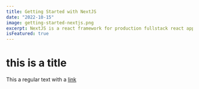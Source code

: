 ```yaml
---
title: Getting Started with NextJS
date: "2022-10-15"
image: getting-started-nextjs.png
excerpt: NextJS is a react framework for production fullstack react app.
isFeatured: true
---
```


# this is a title

This a regular text with a [link](https://google.com)
